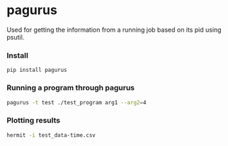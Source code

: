 # pagurus

Used for getting the information from a running job based on its pid using psutil.

### Install 
```
pip install pagurus
```


### Running a program through pagurus
```bash
pagurus -t test ./test_program arg1 --arg2=4
```


### Plotting results
```bash
hermit -i test_data-time.csv
```
